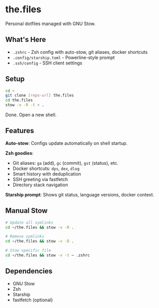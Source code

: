 # the.files

Personal dotfiles managed with GNU Stow.

## What's Here

- `.zshrc` - Zsh config with auto-stow, git aliases, docker shortcuts
- `.config/starship.toml` - Powerline-style prompt
- `.ssh/config` - SSH client settings

## Setup

```bash
cd ~
git clone [repo-url] the.files
cd the.files
stow -v -R -t ~ .
```

Done. Open a new shell.

## Features

**Auto-stow**: Configs update automatically on shell startup.

**Zsh goodies**:
- Git aliases: `ga` (add), `gc` (commit), `gst` (status), etc.
- Docker shortcuts: `dps`, `dex`, `dlog`
- Smart history with deduplication
- SSH greeting via fastfetch
- Directory stack navigation

**Starship prompt**: Shows git status, language versions, docker context.

## Manual Stow

```bash
# Update all symlinks
cd ~/the.files && stow -v -R .

# Remove symlinks
cd ~/the.files && stow -v -D .

# Stow specific file
cd ~/the.files && stow -v -t ~ .zshrc
```

## Dependencies

- GNU Stow
- Zsh
- Starship
- fastfetch (optional) 